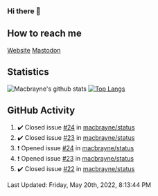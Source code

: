 ### Hi there 👋
## How to reach me
[Website](https://macbrayne.de)
[Mastodon](https://norden.social/@florentin)
<!--
Missing: Email
-->
## Statistics
![Macbrayne's github stats](https://github-readme-stats.vercel.app/api?username=macbrayne&count_private=true&show_icons=true&hide_rank=true&custom_title=macbrayne's%20GitHub%20Stats)
[![Top Langs](https://github-readme-stats.vercel.app/api/top-langs/?username=macbrayne&exclude_repo=liftron&layout=compact)](https://github.com/anuraghazra/github-readme-stats)
## GitHub Activity

<!--RECENT_ACTIVITY:start-->
1. ✔️ Closed issue [#24](https://github.com/macbrayne/status/issues/24) in [macbrayne/status](https://github.com/macbrayne/status)
2. ✔️ Closed issue [#23](https://github.com/macbrayne/status/issues/23) in [macbrayne/status](https://github.com/macbrayne/status)
3. ❗️ Opened issue [#24](https://github.com/macbrayne/status/issues/24) in [macbrayne/status](https://github.com/macbrayne/status)
4. ❗️ Opened issue [#23](https://github.com/macbrayne/status/issues/23) in [macbrayne/status](https://github.com/macbrayne/status)
5. ✔️ Closed issue [#22](https://github.com/macbrayne/status/issues/22) in [macbrayne/status](https://github.com/macbrayne/status)
<!--RECENT_ACTIVITY:end-->

<!--RECENT_ACTIVITY:last_update-->
Last Updated: Friday, May 20th, 2022, 8:13:44 PM
<!--RECENT_ACTIVITY:last_update_end-->


<!--
**macbrayne/macbrayne** is a ✨ _special_ ✨ repository because its `README.md` (this file) appears on your GitHub profile.

Here are some ideas to get you started:

- 🔭 I’m currently working on ...
- 🌱 I’m currently learning ...
- 👯 I’m looking to collaborate on ...
- 🤔 I’m looking for help with ...
- 💬 Ask me about ...
- 📫 How to reach me: ...
- 😄 Pronouns: ...
- ⚡ Fun fact: ...
-->
